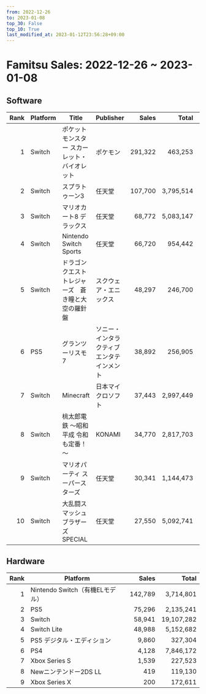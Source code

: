 ```yaml
---
from: 2022-12-26
to: 2023-01-08
top_30: False
top_10: True
last_modified_at: 2023-01-12T23:56:28+09:00
---
```

# Famitsu Sales: 2022-12-26 ~ 2023-01-08
## Software
| Rank | Platform | Title | Publisher | Sales | Total | Rate | New |
| -: | -- | -- | -- | -: | -: | -: | -- |
| 1 | Switch | ポケットモンスター スカーレット・バイオレット | ポケモン | 291,322 | 463,253 |  |  |
| 2 | Switch | スプラトゥーン3 | 任天堂 | 107,700 | 3,795,514 |  |  |
| 3 | Switch | マリオカート8 デラックス | 任天堂 | 68,772 | 5,083,147 |  |  |
| 4 | Switch | Nintendo Switch Sports | 任天堂 | 66,720 | 954,442 |  |  |
| 5 | Switch | ドラゴンクエスト トレジャーズ　蒼き瞳と大空の羅針盤 | スクウェア・エニックス | 48,297 | 246,700 |  |  |
| 6 | PS5 | グランツーリスモ7 | ソニー・インタラクティブエンタテインメント | 38,892 | 256,905 |  |  |
| 7 | Switch | Minecraft | 日本マイクロソフト | 37,443 | 2,997,449 |  |  |
| 8 | Switch | 桃太郎電鉄 ～昭和 平成 令和も定番！～ | KONAMI | 34,770 | 2,817,703 |  |  |
| 9 | Switch | マリオパーティ スーパースターズ | 任天堂 | 30,341 | 1,144,473 |  |  |
| 10 | Switch | 大乱闘スマッシュブラザーズ SPECIAL | 任天堂 | 27,550 | 5,092,741 |  |  |

## Hardware
| Rank | Platform | Sales | Total |
| -: | -- | -: | -: |
| 1 | Nintendo Switch（有機ELモデル） | 142,789 | 3,714,801 |
| 2 | PS5 | 75,296 | 2,135,241 |
| 3 | Switch | 58,941 | 19,107,282 |
| 4 | Switch Lite | 48,988 | 5,152,682 |
| 5 | PS5 デジタル・エディション | 9,860 | 327,304 |
| 6 | PS4 | 4,128 | 7,846,172 |
| 7 | Xbox Series S | 1,539 | 227,523 |
| 8 | Newニンテンドー2DS LL | 419 | 119,130 |
| 9 | Xbox Series X | 200 | 172,611 |